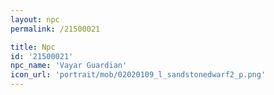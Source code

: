 ```yaml
---
layout: npc
permalink: /21500021

title: Npc
id: '21500021'
npc_name: 'Vayar Guardian'
icon_url: 'portrait/mob/02020109_l_sandstonedwarf2_p.png'
---
```

